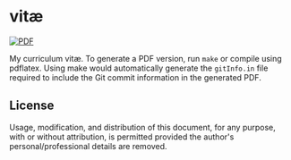 # vitæ

[![PDF](https://shields.io/badge/PDF-master-informational)](https://raw.githubusercontent.com/manu-mannattil/vitae/build/vitae.pdf)

My curriculum vitæ.  To generate a PDF version, run `make` or compile
using pdflatex.  Using make would automatically generate the
`gitInfo.in` file required to include the Git commit information in the
generated PDF.

## License

Usage, modification, and distribution of this document, for any purpose,
with or without attribution, is permitted provided the author's
personal/professional details are removed.

[1]: https://www.ctan.org/pkg/gitinfo2
